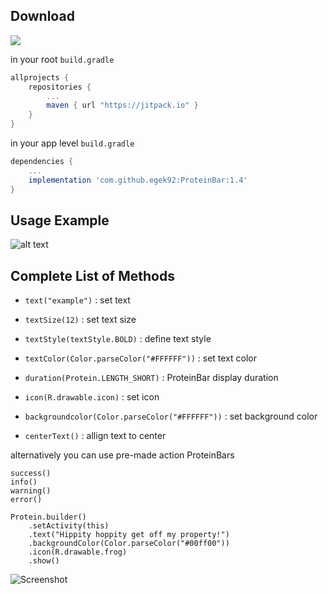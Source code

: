 ## Download

[![](https://jitpack.io/v/egek92/ProteinBar.svg)](https://jitpack.io/#egek92/ProteinBar)
					
	

in your root `build.gradle` 

```gradle
allprojects {
    repositories {
        ...
        maven { url "https://jitpack.io" }
    }
}


```

in your app level `build.gradle` 

```gradle
dependencies {
    ...
    implementation 'com.github.egek92:ProteinBar:1.4'
}
```


## Usage Example

![alt text](https://user-images.githubusercontent.com/10755037/32389442-a83eb560-c0db-11e7-8095-98f44e87ce7e.png)
       
       
## Complete List of Methods

* `text("example")`  : set text 
* `textSize(12)` : set text size 
* `textStyle(textStyle.BOLD)` : define text style 
* `textColor(Color.parseColor("#FFFFFF"))` : set text color

* `duration(Protein.LENGTH_SHORT)`  : ProteinBar display duration

* `icon(R.drawable.icon)` : set icon

* `backgroundcolor(Color.parseColor("#FFFFFF"))` : set background color

* `centerText()` : allign text to center

alternatively you can use pre-made action ProteinBars

```
success()
info()
warning()
error()
```
```
Protein.builder()    
	.setActivity(this)    
	.text("Hippity hoppity get off my property!")   
	.backgroundColor(Color.parseColor("#00ff00"))    
	.icon(R.drawable.frog)      
	.show()
```
	


![Screenshot](https://user-images.githubusercontent.com/10755037/32390428-75b60df6-c0df-11e7-99df-c35994267388.gif)


       
       
       
       
  
